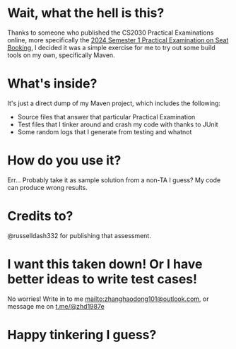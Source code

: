 # Wait, what the hell is this?

Thanks to someone who published the CS2030 Practical Examinations online, more specifically the [2024 Semester 1 Practical Examination on Seat Booking](https://russelldash332.github.io/CS2030/PA/PA1/2410/PA1_2410.html), I decided it was a simple exercise for me to try out some build tools on my own, specifically Maven.

# What's inside?

It's just a direct dump of my Maven project, which includes the following:
- Source files that answer that particular Practical Examination
- Test files that I tinker around and crash my code with thanks to JUnit
- Some random logs that I generate from testing and whatnot

# How do you use it?

Err... Probably take it as sample solution from a non-TA I guess? My code can produce wrong results.

# Credits to?

@russelldash332 for publishing that assessment.

# I want this taken down! Or I have better ideas to write test cases!

No worries! Write in to me <mailto:zhanghaodong101@outlook.com>, or message me on <t.me/@zhd1987e>

# Happy tinkering I guess?
